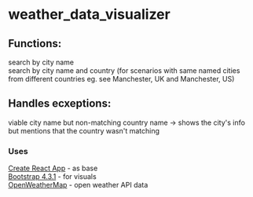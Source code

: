 # weather_data_visualizer

## Functions:
search by city name  
search by city name and country (for scenarios with same named cities from different countries eg. see Manchester, UK and Manchester, US)

## Handles ecxeptions:
viable city name but non-matching country name -> shows the city's info but mentions that the country wasn't matching 

### Uses
[Create React App](https://github.com/facebook/create-react-app) - as base   
[Bootstrap 4.3.1](https://getbootstrap.com/) - for visuals  
[OpenWeatherMap](https://openweathermap.org/) - open weather API data


